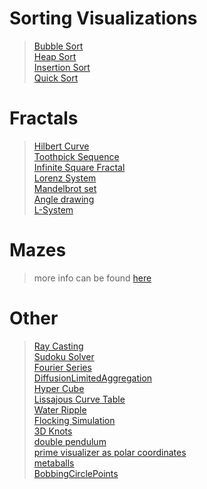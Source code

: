 # Sorting Visualizations
> [Bubble Sort](./SortingVisualizations/BubbleSort.py)  
> [Heap Sort](./SortingVisualizations/HeapSort.py)  
> [Insertion Sort](./SortingVisualizations/InsertionSort.py)  
> [Quick Sort](./SortingVisualizations/QuickSort.py)  

# Fractals
> [Hilbert Curve](./Fractals/HilbertCurve.py)  
> [Toothpick Sequence](./Fractals/ToothpickSequence.py)  
> [Infinite Square Fractal](./Fractals/InfiniteSquareFractal.py)  
> [Lorenz System](./Fractals/LorenzSystem.py)  
> [Mandelbrot set](./Fractals/MandelbrotSet.py)  
> [Angle drawing](./Fractals/AngleDrawing.py)  
> [L-System](./Fractals/LSystem.py)

# Mazes
> more info can be found [here](./Maze/README.md)  

# Other
> [Ray Casting](./other/RayCasting.py)  
> [Sudoku Solver](./other/SudokuSolver.py)  
> [Fourier Series](./other/FourierSeries.py)  
> [DiffusionLimitedAggregation](./other/DiffusionLimitedAggregation.py)  
> [Hyper Cube](./other/HyperCube.py)  
> [Lissajous Curve Table](./other/LissajousTable.py)  
> [Water Ripple](./other/WaterRipple.py)  
> [Flocking Simulation](./other/FlockingSimulation.py)  
> [3D Knots](./other/3DKnots.py)  
> [double pendulum](./other/DoublePendulum.py)  
> [prime visualizer as polar coordinates](./other/PrimeVisualizerAsPolar.py)  
> [metaballs](./other/MetaBalls.py)  
> [BobbingCirclePoints](./other/BobbingCirclePoints.py)  
